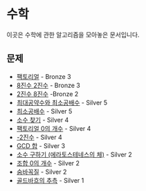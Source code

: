 # 수학

이곳은 수학에 관한 알고리즘을 모아놓은 문서입니다.

## 문제

- [팩토리얼](./factorial) - Bronze 3
- [8진수 2진수](./진법변환2) - Bronze 3
- [2진수 8진수](./진법변환) -Bronze 2
- [최대공약수와 최소공배수](./gcd_lcm) - Silver 5
- [최소공배수](./lcm) - Silver 5
- [소수 찾기](./prime_search) - Silver 4
- [팩토리얼 0의 개수](./factorial_zero) - Silver 4
- [-2진수](./진법변환3) - Silver 4
- [GCD 합](./gcd_sum) - Silver 3
- [소수 구하기 (에라토스테네스의 체)](./prime_Eratosthenes) - Silver 2
- [조합 0의 개수](./combination) - Silver 2
- [숨바꼭질](./숨바꼭질) - Silver 2
- [골드바흐의 추측](./goldbach) - Silver 1
